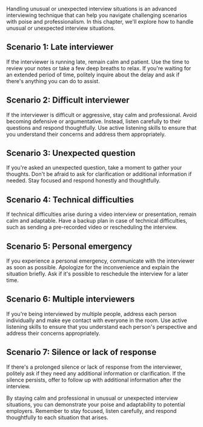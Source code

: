 
Handling unusual or unexpected interview situations is an advanced interviewing technique that can help you navigate challenging scenarios with poise and professionalism. In this chapter, we'll explore how to handle unusual or unexpected interview situations.

Scenario 1: Late interviewer
----------------------------

If the interviewer is running late, remain calm and patient. Use the time to review your notes or take a few deep breaths to relax. If you're waiting for an extended period of time, politely inquire about the delay and ask if there's anything you can do to assist.

Scenario 2: Difficult interviewer
---------------------------------

If the interviewer is difficult or aggressive, stay calm and professional. Avoid becoming defensive or argumentative. Instead, listen carefully to their questions and respond thoughtfully. Use active listening skills to ensure that you understand their concerns and address them appropriately.

Scenario 3: Unexpected question
-------------------------------

If you're asked an unexpected question, take a moment to gather your thoughts. Don't be afraid to ask for clarification or additional information if needed. Stay focused and respond honestly and thoughtfully.

Scenario 4: Technical difficulties
----------------------------------

If technical difficulties arise during a video interview or presentation, remain calm and adaptable. Have a backup plan in case of technical difficulties, such as sending a pre-recorded video or rescheduling the interview.

Scenario 5: Personal emergency
------------------------------

If you experience a personal emergency, communicate with the interviewer as soon as possible. Apologize for the inconvenience and explain the situation briefly. Ask if it's possible to reschedule the interview for a later time.

Scenario 6: Multiple interviewers
---------------------------------

If you're being interviewed by multiple people, address each person individually and make eye contact with everyone in the room. Use active listening skills to ensure that you understand each person's perspective and address their concerns appropriately.

Scenario 7: Silence or lack of response
---------------------------------------

If there's a prolonged silence or lack of response from the interviewer, politely ask if they need any additional information or clarification. If the silence persists, offer to follow up with additional information after the interview.

By staying calm and professional in unusual or unexpected interview situations, you can demonstrate your poise and adaptability to potential employers. Remember to stay focused, listen carefully, and respond thoughtfully to each situation that arises.

